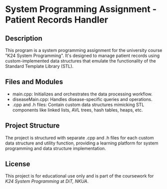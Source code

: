 # System Programming Assignment - Patient Records Handler

## Description

This program is a system programming assignment for the university course "Κ24 System Programming". It's designed to manage patient records using custom-implemented data structures that emulate the functionality of the Standard Template Library (STL).

## Files and Modules

- main.cpp: Initializes and orchestrates the data processing workflow.
- diseaseMain.cpp: Handles disease-specific queries and operations.
- .cpp and .h files: Contain custom data structures mimicking STL components like linked lists, AVL trees, hash tables, heaps, etc.

## Project Structure

The project is structured with separate .cpp and .h files for each custom data structure and utility function, providing a learning platform for system programming and data structure implementation.

## License

This project is for educational use only and is part of the coursework for _Κ24 System Programming_ at _DiT, NKUA_.
